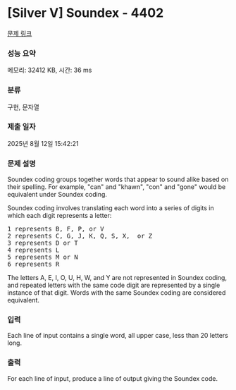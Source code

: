 # [Silver V] Soundex - 4402 

[문제 링크](https://www.acmicpc.net/problem/4402) 

### 성능 요약

메모리: 32412 KB, 시간: 36 ms

### 분류

구현, 문자열

### 제출 일자

2025년 8월 12일 15:42:21

### 문제 설명

<p>Soundex coding groups together words that appear to sound alike based on their spelling. For example, "can" and "khawn", "con" and "gone" would be equivalent under Soundex coding.</p>

<p>Soundex coding involves translating each word into a series of digits in which each digit represents a letter:</p>

<pre>1 represents B, F, P, or V
2 represents C, G, J, K, Q, S, X,  or Z
3 represents D or T
4 represents L
5 represents M or N
6 represents R</pre>

<p>The letters A, E, I, O, U, H, W, and Y are not represented in Soundex coding, and repeated letters with the same code digit are represented by a single instance of that digit. Words with the same Soundex coding are considered equivalent.</p>

### 입력 

 <p>Each line of input contains a single word, all upper case, less than 20 letters long.</p>

### 출력 

 <p>For each line of input, produce a line of output giving the Soundex code.</p>

